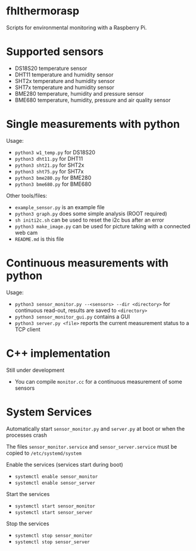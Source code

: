 # fhlthermorasp

Scripts for environmental monitoring with a Raspberry Pi.

# Supported sensors

- DS18S20 temperature sensor
- DHT11 temperature and humidity sensor
- SHT2x temperature and humidity sensor
- SHT7x temperature and humidity sensor
- BME280 temperature, humidity and pressure sensor
- BME680 temperature, humidity, pressure and air quality sensor

# Single measurements with python

Usage:

- `python3 w1_temp.py` for DS18S20
- `python3 dht11.py` for DHT11
- `python3 sht21.py` for SHT2x
- `python3 sht75.py` for SHT7x
- `python3 bme280.py` for BME280
- `python3 bme680.py` for BME680

Other tools/files:

- `example_sensor.py` is an example file
- `python3 graph.py` does some simple analysis (ROOT required)
- `sh initi2c.sh` can be used to reset the i2c bus after an error
- `python3 make_image.py` can be used for picture taking with a connected web cam
- `README.md` is this file

# Continuous measurements with python

Usage:

- `python3 sensor_monitor.py --<sensors> --dir <directory>` for continuous read-out, results are saved to `<directory>`
- `python3 sensor_monitor_gui.py` contains a GUI
- `python3 server.py <file>` reports the current measurement status to a TCP client


# C++ implementation

Still under development

- You can compile `monitor.cc` for a continuous measurement of some sensors


# System Services

Automatically start `sensor_monitor.py` and `server.py` at boot or when the processes crash

The files `sensor_monitor.service` and `sensor_server.service` must be copied to `/etc/systemd/system`
 
Enable the services (services start during boot)

- `systemctl enable sensor_monitor`
- `systemctl enable sensor_server`

Start the services
- `systemctl start sensor_monitor`
- `systemctl start sensor_server`

Stop the services
- `systemctl stop sensor_monitor`
- `systemctl stop sensor_server`

